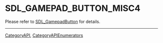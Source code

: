 # SDL_GAMEPAD_BUTTON_MISC4

Please refer to [SDL_GamepadButton](SDL_GamepadButton) for details.

----
[CategoryAPI](CategoryAPI), [CategoryAPIEnumerators](CategoryAPIEnumerators)

